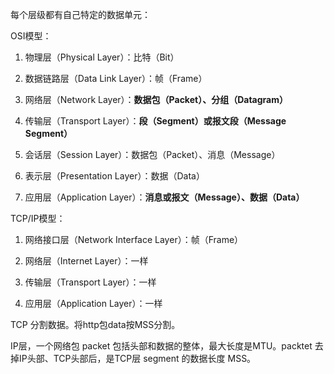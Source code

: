 每个层级都有自己特定的数据单元：

OSI模型：

1. 物理层（Physical Layer）：比特（Bit）

2. 数据链路层（Data Link Layer）：帧（Frame）

3. 网络层（Network Layer）：**数据包（Packet）、分组（Datagram）**

4. 传输层（Transport Layer）：**段（Segment）或报文段（Message Segment）**

5. 会话层（Session Layer）：数据包（Packet）、消息（Message）

6. 表示层（Presentation Layer）：数据（Data）

7. 应用层（Application Layer）：**消息或报文（Message）、数据（Data）**



TCP/IP模型：

1. 网络接口层（Network Interface Layer）：帧（Frame）

2. 网络层（Internet Layer）：一样

3. 传输层（Transport Layer）：一样

4. 应用层（Application Layer）：一样



TCP 分割数据。将http包data按MSS分割。

IP层，一个网络包 packet 包括头部和数据的整体，最大长度是MTU。packtet 去掉IP头部、TCP头部后，是TCP层 segment 的数据长度 MSS。

